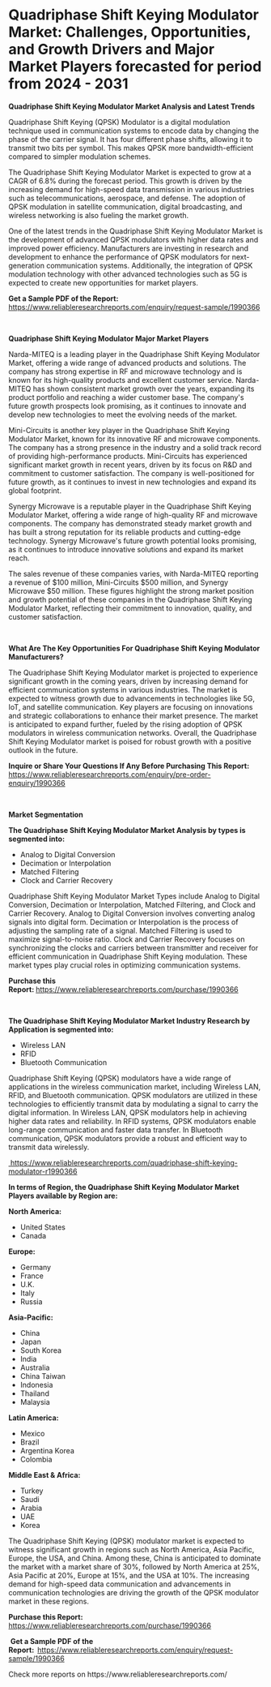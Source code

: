 <p><h1>Quadriphase Shift Keying Modulator Market: Challenges, Opportunities, and Growth Drivers and Major Market Players forecasted for period from 2024 - 2031</h1></p><p><strong>Quadriphase Shift Keying Modulator Market Analysis and Latest Trends</strong></p>
<p><p>Quadriphase Shift Keying (QPSK) Modulator is a digital modulation technique used in communication systems to encode data by changing the phase of the carrier signal. It has four different phase shifts, allowing it to transmit two bits per symbol. This makes QPSK more bandwidth-efficient compared to simpler modulation schemes.</p><p>The Quadriphase Shift Keying Modulator Market is expected to grow at a CAGR of 6.8% during the forecast period. This growth is driven by the increasing demand for high-speed data transmission in various industries such as telecommunications, aerospace, and defense. The adoption of QPSK modulation in satellite communication, digital broadcasting, and wireless networking is also fueling the market growth.</p><p>One of the latest trends in the Quadriphase Shift Keying Modulator Market is the development of advanced QPSK modulators with higher data rates and improved power efficiency. Manufacturers are investing in research and development to enhance the performance of QPSK modulators for next-generation communication systems. Additionally, the integration of QPSK modulation technology with other advanced technologies such as 5G is expected to create new opportunities for market players.</p></p>
<p><strong>Get a Sample PDF of the Report:&nbsp;</strong> <a href="https://www.reliableresearchreports.com/enquiry/request-sample/1990366">https://www.reliableresearchreports.com/enquiry/request-sample/1990366</a></p>
<p>&nbsp;</p>
<p><strong>Quadriphase Shift Keying Modulator Major Market Players</strong></p>
<p><p>Narda-MITEQ is a leading player in the Quadriphase Shift Keying Modulator Market, offering a wide range of advanced products and solutions. The company has strong expertise in RF and microwave technology and is known for its high-quality products and excellent customer service. Narda-MITEQ has shown consistent market growth over the years, expanding its product portfolio and reaching a wider customer base. The company's future growth prospects look promising, as it continues to innovate and develop new technologies to meet the evolving needs of the market.</p><p>Mini-Circuits is another key player in the Quadriphase Shift Keying Modulator Market, known for its innovative RF and microwave components. The company has a strong presence in the industry and a solid track record of providing high-performance products. Mini-Circuits has experienced significant market growth in recent years, driven by its focus on R&D and commitment to customer satisfaction. The company is well-positioned for future growth, as it continues to invest in new technologies and expand its global footprint.</p><p>Synergy Microwave is a reputable player in the Quadriphase Shift Keying Modulator Market, offering a wide range of high-quality RF and microwave components. The company has demonstrated steady market growth and has built a strong reputation for its reliable products and cutting-edge technology. Synergy Microwave's future growth potential looks promising, as it continues to introduce innovative solutions and expand its market reach.</p><p>The sales revenue of these companies varies, with Narda-MITEQ reporting a revenue of $100 million, Mini-Circuits $500 million, and Synergy Microwave $50 million. These figures highlight the strong market position and growth potential of these companies in the Quadriphase Shift Keying Modulator Market, reflecting their commitment to innovation, quality, and customer satisfaction.</p></p>
<p>&nbsp;</p>
<p><strong>What Are The Key Opportunities For Quadriphase Shift Keying Modulator Manufacturers?</strong></p>
<p><p>The Quadriphase Shift Keying Modulator market is projected to experience significant growth in the coming years, driven by increasing demand for efficient communication systems in various industries. The market is expected to witness growth due to advancements in technologies like 5G, IoT, and satellite communication. Key players are focusing on innovations and strategic collaborations to enhance their market presence. The market is anticipated to expand further, fueled by the rising adoption of QPSK modulators in wireless communication networks. Overall, the Quadriphase Shift Keying Modulator market is poised for robust growth with a positive outlook in the future.</p></p>
<p><strong>Inquire or Share Your Questions If Any Before Purchasing This Report:</strong> <a href="https://www.reliableresearchreports.com/enquiry/pre-order-enquiry/1990366">https://www.reliableresearchreports.com/enquiry/pre-order-enquiry/1990366</a></p>
<p>&nbsp;</p>
<p><strong>Market Segmentation</strong></p>
<p><strong>The Quadriphase Shift Keying Modulator Market Analysis by types is segmented into:</strong></p>
<p><ul><li>Analog to Digital Conversion</li><li>Decimation or Interpolation</li><li>Matched Filtering</li><li>Clock and Carrier Recovery</li></ul></p>
<p><p>Quadriphase Shift Keying Modulator Market Types include Analog to Digital Conversion, Decimation or Interpolation, Matched Filtering, and Clock and Carrier Recovery. Analog to Digital Conversion involves converting analog signals into digital form. Decimation or Interpolation is the process of adjusting the sampling rate of a signal. Matched Filtering is used to maximize signal-to-noise ratio. Clock and Carrier Recovery focuses on synchronizing the clocks and carriers between transmitter and receiver for efficient communication in Quadriphase Shift Keying modulation. These market types play crucial roles in optimizing communication systems.</p></p>
<p><strong>Purchase this Report:&nbsp;</strong><a href="https://www.reliableresearchreports.com/purchase/1990366">https://www.reliableresearchreports.com/purchase/1990366</a></p>
<p>&nbsp;</p>
<p><strong>The Quadriphase Shift Keying Modulator Market Industry Research by Application is segmented into:</strong></p>
<p><ul><li>Wireless LAN</li><li>RFID</li><li>Bluetooth Communication</li></ul></p>
<p><p>Quadriphase Shift Keying (QPSK) modulators have a wide range of applications in the wireless communication market, including Wireless LAN, RFID, and Bluetooth communication. QPSK modulators are utilized in these technologies to efficiently transmit data by modulating a signal to carry the digital information. In Wireless LAN, QPSK modulators help in achieving higher data rates and reliability. In RFID systems, QPSK modulators enable long-range communication and faster data transfer. In Bluetooth communication, QPSK modulators provide a robust and efficient way to transmit data wirelessly.</p></p>
<p><a href="https://www.reliableresearchreports.com/quadriphase-shift-keying-modulator-r1990366">&nbsp;https://www.reliableresearchreports.com/quadriphase-shift-keying-modulator-r1990366</a></p>
<p><strong>In terms of Region, the Quadriphase Shift Keying Modulator Market Players available by Region are:</strong></p>
<p>
    <p> <strong> North America: </strong>
        <ul>
            <li>United States</li>
            <li>Canada</li>
        </ul>
        </p> 
    <p> <strong> Europe: </strong>
        <ul>
            <li>Germany</li>
            <li>France</li>
            <li>U.K.</li>
            <li>Italy</li>
            <li>Russia</li>
        </ul>
        </p> 
    <p> <strong> Asia-Pacific: </strong>
        <ul>
            <li>China</li>
            <li>Japan</li>
            <li>South Korea</li>
            <li>India</li>
            <li>Australia</li>
            <li>China Taiwan</li>
            <li>Indonesia</li>
            <li>Thailand</li>
            <li>Malaysia</li>
        </ul>
        </p> 
    <p> <strong> Latin America: </strong>
        <ul>
            <li>Mexico</li>
            <li>Brazil</li>
            <li>Argentina Korea</li>
            <li>Colombia</li>
        </ul>
        </p> 
    <p> <strong> Middle East & Africa: </strong>
        <ul>
            <li>Turkey</li>
            <li>Saudi</li>
            <li>Arabia</li>
            <li>UAE</li>
            <li>Korea</li>
        </ul>
    </p>
    </p>
<p><p>The Quadriphase Shift Keying (QPSK) modulator market is expected to witness significant growth in regions such as North America, Asia Pacific, Europe, the USA, and China. Among these, China is anticipated to dominate the market with a market share of 30%, followed by North America at 25%, Asia Pacific at 20%, Europe at 15%, and the USA at 10%. The increasing demand for high-speed data communication and advancements in communication technologies are driving the growth of the QPSK modulator market in these regions.</p></p>
<p><strong>Purchase this Report: </strong><a href="https://www.reliableresearchreports.com/purchase/1990366">https://www.reliableresearchreports.com/purchase/1990366</a></p>
<p>&nbsp;<strong>Get a Sample PDF of the Report:&nbsp;&nbsp;</strong><a href="https://www.reliableresearchreports.com/enquiry/request-sample/1990366">https://www.reliableresearchreports.com/enquiry/request-sample/1990366</a></p>
<p><strong></strong></p>
<p>Check more reports on https://www.reliableresearchreports.com/</p>